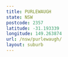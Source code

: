 ```yaml
---
title: PURLEWAUGH
state: NSW
postcode: 2357
latitude: -31.193339
longitude: 149.263874
url: /nsw/purlewaugh/
layout: suburb
---
```

